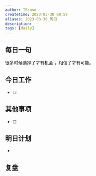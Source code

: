 ```yaml
---
author: TFrose
createtime: 2023-03-30 08:59
aliases: 2023-03-30_周四
description:
tags: [daily]
---
```


## 每日一句
很多时候选择了才有机会 ，相信了才有可能。

## 今日工作
- [ ] 

## 其他事项
- [ ] 

## 明日计划
- 

## 复盘

